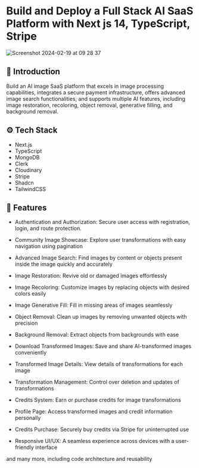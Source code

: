 # Build and Deploy a Full Stack AI SaaS Platform with Next js 14, TypeScript, Stripe

![Screenshot 2024-02-19 at 09 28 37](https://github.com/julien-muke/imaginify/assets/110755734/ea2e3172-6eb6-44de-8b3e-449a3a384503)


## 🤖 Introduction

Build an AI image SaaS platform that excels in image processing capabilities, integrates a secure payment infrastructure, offers advanced image search functionalities, and supports multiple AI features, including image restoration, recoloring, object removal, generative filling, and background removal. 

## ⚙️ Tech Stack

* Next.js
* TypeScript
* MongoDB
* Clerk
* Cloudinary
* Stripe
* Shadcn
* TailwindCSS

## 🔋 Features

* Authentication and Authorization: Secure user access with registration, login, and route protection.

* Community Image Showcase: Explore user transformations with easy navigation using pagination

* Advanced Image Search: Find images by content or objects present inside the image quickly and accurately

* Image Restoration: Revive old or damaged images effortlessly

* Image Recoloring: Customize images by replacing objects with desired colors easily

* Image Generative Fill: Fill in missing areas of images seamlessly

* Object Removal: Clean up images by removing unwanted objects with precision

* Background Removal: Extract objects from backgrounds with ease

* Download Transformed Images: Save and share AI-transformed images conveniently

* Transformed Image Details: View details of transformations for each image

* Transformation Management: Control over deletion and updates of transformations

* Credits System: Earn or purchase credits for image transformations

* Profile Page: Access transformed images and credit information personally

* Credits Purchase: Securely buy credits via Stripe for uninterrupted use

* Responsive UI/UX: A seamless experience across devices with a user-friendly interface

and many more, including code architecture and reusability
